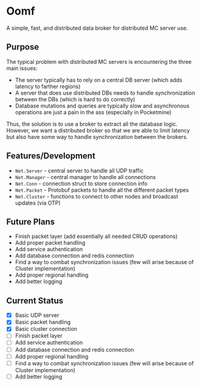 # Oomf

A simple, fast, and distributed data broker for distributed MC server use.

## Purpose

The typical problem with distributed MC servers is encountering the three main issues:
- The server typically has to rely on a central DB server (which adds latency to farther regions)
- A server that does use distributed DBs needs to handle synchronization between the DBs (which is hard to do correctly)
- Database mutations and queries are typically slow and asynchronous operations are just a pain in the ass (especially in Pocketmine)

Thus, the solution is to use a broker to extract all the database logic. However, we want a distributed broker
so that we are able to limit latency but also have some way to handle synchronization between the brokers.

## Features/Development

- `Net.Server` - central server to handle all UDP traffic
- `Net.Manager` - central manager to handle all connections
- `Net.Conn` - connection struct to store connection info
- `Net.Packet` - Protobuf packets to handle all the different packet types
- `Net.Cluster` - functions to connect to other nodes and broadcast updates (via OTP)

## Future Plans
- Finish packet layer (add essentially all needed CRUD operations)
- Add proper packet handling 
- Add service authentication
- Add database connection and redis connection
- Find a way to combat synchronization issues (few will arise because of Cluster implementation)
- Add proper regional handling
- Add better logging

## Current Status

- [x] Basic UDP server
- [x] Basic packet handling
- [x] Basic cluster connection
- [ ] Finish packet layer
- [ ] Add service authentication
- [ ] Add database connection and redis connection
- [ ] Add proper regional handling
- [ ] Find a way to combat synchronization issues (few will arise because of Cluster implementation)
- [ ] Add better logging